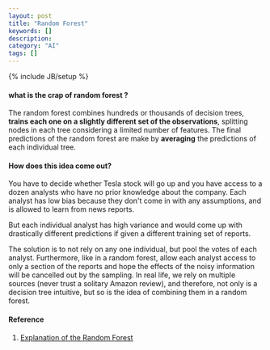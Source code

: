 ```yaml
---
layout: post
title: "Random Forest"
keywords: []
description: 
category: "AI"
tags: []
---
```

{% include JB/setup %}

#### what is the crap of random forest ?

The random forest combines hundreds or thousands of decision trees, **trains each one on a slightly different set 
of the observations**, splitting nodes in each tree considering a limited number of features. The final predictions 
of the random forest are make by **averaging** the predictions of each individual tree.

#### How does this idea come out?

You have to decide whether Tesla stock will go up and you have access to a dozen analysts who have no prior knowledge
about the company. Each analyst has low bias because they don't come in with any assumptions, and is allowed to learn 
from news reports. <br />

But each individual analyst has high variance and would come up with drastically different predictions if given a 
different training set of reports.<br />

The solution is to not rely on any one individual, but pool the votes of each analyst. Furthermore, like in a random
forest, allow each analyst access to only a section of the reports and hope the effects of the noisy information will
be cancelled out by the sampling. In real life, we rely on multiple sources (never trust a solitary Amazon review),
and therefore, not only is a decision tree intuitive, but so is the idea of combining them in a random forest.


#### Reference
1. [Explanation of the Random Forest](https://towardsdatascience.com/an-implementation-and-explanation-of-the-random-forest-in-python-77bf308a9b76)
